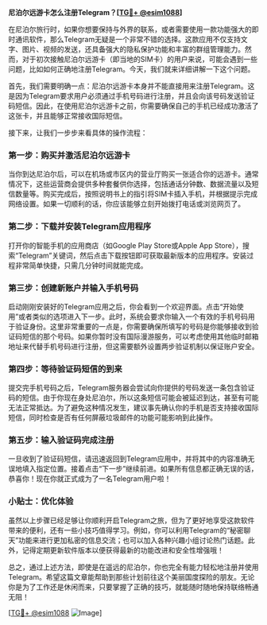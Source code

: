 **尼泊尔远游卡怎么注册Telegram？[[TG💪+ @esim1088](https://t.me/s/esim1088)]**

在尼泊尔旅行时，如果你想要保持与外界的联系，或者需要使用一款功能强大的即时通讯软件，那么Telegram无疑是一个非常不错的选择。这款应用不仅支持文字、图片、视频的发送，还具备强大的隐私保护功能和丰富的群组管理能力。然而，对于初次接触尼泊尔远游卡（即当地的SIM卡）的用户来说，可能会遇到一些问题，比如如何正确地注册Telegram。今天，我们就来详细讲解一下这个问题。

首先，我们需要明确一点：尼泊尔远游卡本身并不能直接用来注册Telegram。这是因为Telegram要求用户必须通过手机号码进行注册，并且会向该号码发送验证码短信。因此，在使用尼泊尔远游卡之前，你需要确保自己的手机已经成功激活了这张卡，并且能够正常接收国际短信。

接下来，让我们一步步来看具体的操作流程：

### 第一步：购买并激活尼泊尔远游卡

当你到达尼泊尔后，可以在机场或市区内的营业厅购买一张适合你的远游卡。通常情况下，这些运营商会提供多种套餐供你选择，包括通话分钟数、数据流量以及短信数量等。购买完成后，按照说明书上的指引将SIM卡插入手机，并根据提示完成网络设置。如果一切顺利的话，你应该能够立刻开始拨打电话或浏览网页了。

### 第二步：下载并安装Telegram应用程序

打开你的智能手机的应用商店（如Google Play Store或Apple App Store），搜索“Telegram”关键词，然后点击下载按钮即可获取最新版本的应用程序。安装过程非常简单快捷，只需几分钟时间就能完成。

### 第三步：创建新账户并输入手机号码

启动刚刚安装好的Telegram应用之后，你会看到一个欢迎界面。点击“开始使用”或者类似的选项进入下一步。此时，系统会要求你输入一个有效的手机号码用于验证身份。这里非常重要的一点是，你需要确保所填写的号码是你能够接收到验证码短信的那个号码。如果你暂时没有国际漫游服务，可以考虑使用其他临时邮箱地址来代替手机号码进行注册，但这需要额外设置两步验证机制以保证账户安全。

### 第四步：等待验证码短信的到来

提交完手机号码之后，Telegram服务器会尝试向你提供的号码发送一条包含验证码的短信。由于你现在身处尼泊尔，所以这条短信可能会被延迟到达，甚至有可能无法正常抵达。为了避免这种情况发生，建议事先确认你的手机是否支持接收国际短信，同时检查是否有任何屏蔽垃圾邮件的功能可能影响到此操作。

### 第五步：输入验证码完成注册

一旦收到了验证码短信，请迅速返回到Telegram应用中，并将其中的内容准确无误地填入指定位置。接着点击“下一步”继续前进。如果所有信息都正确无误的话，恭喜你！现在你就正式成为了一名Telegram用户啦！

### 小贴士：优化体验

虽然以上步骤已经足够让你顺利开启Telegram之旅，但为了更好地享受这款软件带来的便利，还有一些小技巧值得学习。例如，你可以利用Telegram的“秘密聊天”功能来进行更加私密的信息交流；也可以加入各种兴趣小组讨论热门话题。此外，记得定期更新软件版本以便获得最新的功能改进和安全性增强哦！

总之，通过上述方法，即使是在遥远的尼泊尔，你也完全有能力轻松地注册并使用Telegram。希望这篇文章能帮助到那些计划前往这个美丽国度探险的朋友。无论你是为了工作还是休闲而来，只要掌握了正确的技巧，就能随时随地保持联络畅通无阻！

[[TG💪+ @esim1088](https://t.me/s/esim1088) ![Image](https://i.postimg.cc/4NQfJmqS/Snipaste-2025-05-13-00-14-12.png)]